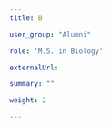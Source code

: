 ```yaml
---
title: B

user_group: "Alumni"

role: 'M.S. in Biology'

externalUrl: 

summary: ""

weight: 2

---
```



